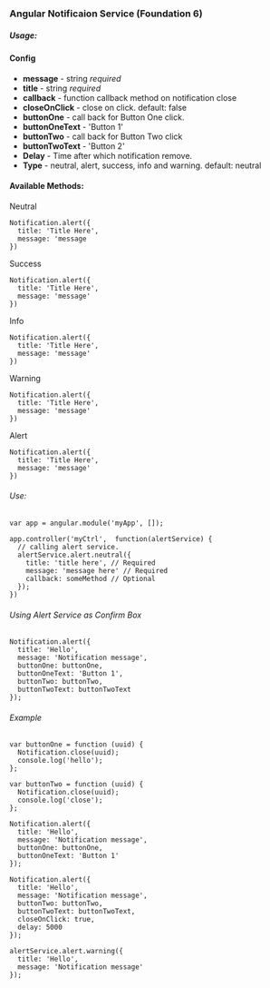 ### Angular Notificaion Service (Foundation 6)

##### Usage:


#### Config
- **message** - string *required*
- **title** - string *required*
- **callback** - function callback method on notification close
- **closeOnClick** - close on click. default: false
- **buttonOne** - call back for Button One click.
- **buttonOneText** - 'Button 1'
- **buttonTwo** - call back for Button Two click
- **buttonTwoText** - 'Button 2'
- **Delay** - Time after which notification remove.
- **Type** - neutral, alert, success, info and warning. default: neutral

#### Available Methods:
Neutral
```
Notification.alert({
  title: 'Title Here',
  message: 'message
})
```

Success
```
Notification.alert({
  title: 'Title Here',
  message: 'message'
})
```

Info
```
Notification.alert({
  title: 'Title Here',
  message: 'message'
})
```

Warning
```
Notification.alert({
  title: 'Title Here',
  message: 'message'
})
```
Alert
```
Notification.alert({
  title: 'Title Here',
  message: 'message'
})
```

###### Use:

```
var app = angular.module('myApp', []);

app.controller('myCtrl',  function(alertService) {
  // calling alert service.
  alertService.alert.neutral({
    title: 'title here', // Required
    message: 'message here' // Required
    callback: someMethod // Optional
  });
})
```

###### Using Alert Service as Confirm Box

```
Notification.alert({
  title: 'Hello',
  message: 'Notification message',
  buttonOne: buttonOne,
  buttonOneText: 'Button 1',
  buttonTwo: buttonTwo,
  buttonTwoText: buttonTwoText
});
```

###### Example
```
var buttonOne = function (uuid) {
  Notification.close(uuid);
  console.log('hello');
};

var buttonTwo = function (uuid) {
  Notification.close(uuid);
  console.log('close');
};

Notification.alert({
  title: 'Hello',
  message: 'Notification message',
  buttonOne: buttonOne,
  buttonOneText: 'Button 1'
});

Notification.alert({
  title: 'Hello',
  message: 'Notification message',
  buttonTwo: buttonTwo,
  buttonTwoText: buttonTwoText,
  closeOnClick: true,
  delay: 5000
});

alertService.alert.warning({
  title: 'Hello',
  message: 'Notification message'
});
```
